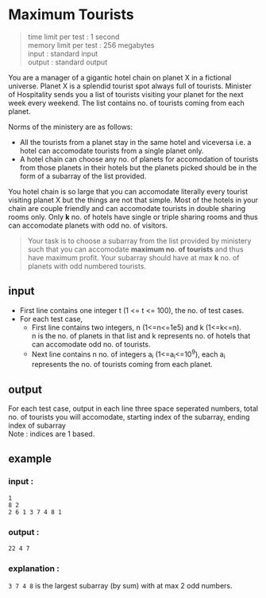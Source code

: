 # Maximum Tourists

>time limit per test : 1 second  
>memory limit per test : 256 megabytes  
>input : standard input  
>output : standard output  

You are a manager of a gigantic hotel chain  on planet X in a fictional universe. Planet X is a splendid tourist spot always full of tourists. Minister of Hospitality sends you a list of tourists visiting your planet for the next week every weekend. The list contains no. of tourists coming from each planet.  

Norms of the ministery are as follows:  
- All the tourists from a planet stay in the same hotel and viceversa i.e. a hotel can accomodate tourists from a single planet only.
- A hotel chain can choose any no. of planets for accomodation of tourists from those planets in their hotels but the planets picked should be in the form of a subarray of the list provided.

You hotel chain is so large that you can accomodate literally every tourist visiting planet X but the things are not that simple. Most of the hotels in your chain are couple friendly and can accomodate tourists in double sharing rooms only. Only **k** no. of hotels have single or triple sharing rooms and thus can accomodate planets with odd no. of visitors. 

>Your task is to choose a subarray from the list provided by ministery such that you can accomodate **maximum no. of tourists** and thus have maximum profit. Your subarray should have at max **k** no. of planets with odd numbered tourists.

## input  
- First line contains one integer t (1 <= t <= 100), the no. of test cases.
- For each test case,
    - First line contains two integers, n (1<=n<=1e5) and k (1<=k<=n).  
    n is the no. of planets in that list and k represents no. of hotels that can accomodate odd no. of tourists.
    - Next line contains n no. of integers a<sub>i</sub> (1<=a<sub>i</sub><=10<sup>9</sup>), each a<sub>i</sub> represents the no. of tourists coming from each planet.

## output
For each test case, output in each line three space seperated numbers, total no. of tourists you will accomodate, starting index of the subarray, ending index of subarray  
Note : indices are 1 based.  

## example
### input : 
```
1
8 2
2 6 1 3 7 4 8 1
```

### output : 
```
22 4 7
```

### explanation : 
`3 7 4 8` is the largest subarray (by sum) with at max 2 odd numbers.